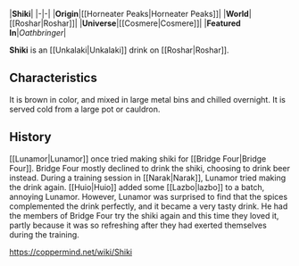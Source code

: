 |**Shiki**|
|-|-|
|**Origin**|[[Horneater Peaks\|Horneater Peaks]]|
|**World**|[[Roshar\|Roshar]]|
|**Universe**|[[Cosmere\|Cosmere]]|
|**Featured In**|*Oathbringer*|

**Shiki** is an [[Unkalaki\|Unkalaki]] drink on [[Roshar\|Roshar]].

## Characteristics
It is brown in color, and mixed in large metal bins and chilled overnight. It is served cold from a large pot or cauldron.

## History
[[Lunamor\|Lunamor]] once tried making shiki for [[Bridge Four\|Bridge Four]]. Bridge Four mostly declined to drink the shiki, choosing to drink beer instead.
During a training session in [[Narak\|Narak]], Lunamor tried making the drink again. [[Huio\|Huio]] added some [[Lazbo\|lazbo]] to a batch, annoying Lunamor. However, Lunamor was surprised to find that the spices complemented the drink perfectly, and it became a very tasty drink. He had the members of Bridge Four try the shiki again and this time they loved it, partly because it was so refreshing after they had exerted themselves during the training.



https://coppermind.net/wiki/Shiki